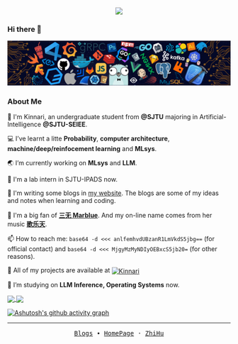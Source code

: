 <div align=center>
  <img align="center" src="https://count.getloli.com/@KinnariyaMamaTanha" />
</div>

### Hi there 👋

![image](assets/Programming.png)

### **About Me**

🔭 I'm Kinnari, an undergraduate student from **@SJTU** majoring in Artificial-Intelligence **@SJTU-SEIEE**.

💻 I’ve learnt a litte **Probability**, **computer architecture**, **machine/deep/reinfocement learning** and **MLsys**.

🌏 I’m currently working on **MLsys** and **LLM**.

👀 I'm a lab intern in SJTU-IPADS now.

<!-- 😘 I'm passionate about open-source projects and culture. Previously, I mainly contributed to [Chcore](https://github.com/SJTU-IPADS/OS-Course-Lab) and [jcourse_go](https://github.com/SJTU-jCourse/jcourse_go), and I am looking forward to more participation and collaboration in the open-source community. -->

📒 I'm writing some blogs in <a href="https://kinnariyamamatanha.github.io/">my website</a>. The blogs are some of my ideas and notes when learning and coding.

📜 I'm a big fan of [**三无 Marblue**](https://space.bilibili.com/284120). And my on-line name comes from her music [**歌乐天**](https://www.youtube.com/watch?v=m-UhtKnaLQU).

📫 How to reach me: `base64 -d <<< anlfemhvdUBzanR1LmVkdS5jbg==` (for official contact) and `base64 -d <<< MjgyMzMyNDIyOEBxcS5jb20=` (for other reasons).

💬 All of my projects are available at <a href="https://github.com/KinnariyaMamaTanha" target="blank"><img align="center" src="https://raw.githubusercontent.com/rahuldkjain/github-profile-readme-generator/master/src/images/icons/Social/github.svg" alt="Kinnari" height="30" width="40" /></a>

🌱 I’m studying on **LLM Inference, Operating Systems** now.

<a href="https://github.com/anuraghazra/github-readme-stats">
  <img height=200 align="center" src="https://github-readme-stats-kinnari.vercel.app/api?username=KinnariyaMamaTanha&show_icons=true&theme=tokyonight&hide_border=true" />
</a>
<a href="https://github.com/anuraghazra/convoychat">
  <img height=200 align="center" src="https://github-readme-stats-kinnari.vercel.app/api/top-langs?username=KinnariyaMamaTanha&layout=compact&langs_count=8&card_width=320&show_icons=true&theme=tokyonight&hide_border=true" />
</a>

[![Ashutosh's github activity graph](https://github-readme-activity-graph.vercel.app/graph?username=KinnariyaMamaTanha&theme=react-dark)](https://github.com/ashutosh00710/github-readme-activity-graph)

---

<p align="center">
  <samp>
    <a href="https://kinnari-blog.vercel.app/">Blogs</a> ∙
    <a href="https://KinnariyaMamaTanha.github.io/academy/">HomePage</a> ·
    <a href="https://www.zhihu.com/people/Kinnariya">ZhiHu</a>
  </samp>
</p>

